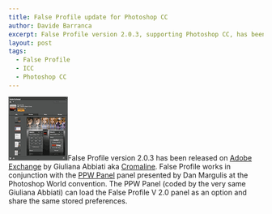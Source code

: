 ```yaml
---
title: False Profile update for Photoshop CC
author: Davide Barranca
excerpt: False Profile version 2.0.3, supporting Photoshop CC, has been released on Adobe Exchange by Giuliana Abbiati.
layout: post
tags:
  - False Profile
  - ICC
  - Photoshop CC
---
```

![False Profile][a]False Profile version 2.0.3 has been released on [Adobe Exchange][1] by Giuliana Abbiati aka [Cromaline][2].
False Profile works in conjunction with the [PPW Panel][3] panel presented by Dan Margulis at the Photoshop World convention. 
The PPW Panel (coded by the very same Giuliana Abbiati) can load the False Profile V 2.0 panel as an option and share the same stored preferences.

[1]: https://www.adobeexchange.com/store/products/183 "False Profile on Adobe Exchange"
[2]: http://www.cromaline.net "Giuliana Abbiati aka Cromaline"
[3]: http://www.ledet.com/margulis/ppw "Dan Margulis' PPW Panel"
[a]: /news/images/FalseProfile.png